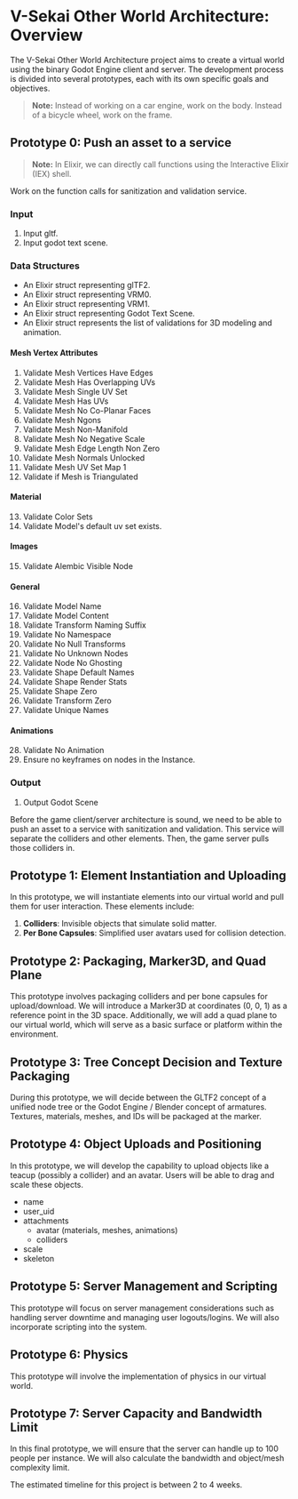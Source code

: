 # V-Sekai Other World Architecture: Overview

The V-Sekai Other World Architecture project aims to create a virtual world using the binary Godot Engine client and server. The development process is divided into several prototypes, each with its own specific goals and objectives.

> **Note:** Instead of working on a car engine, work on the body. Instead of a bicycle wheel, work on the frame.

## Prototype 0: Push an asset to a service

> **Note:** In Elixir, we can directly call functions using the Interactive Elixir (IEX) shell.

Work on the function calls for sanitization and validation service.

### Input

1. Input gltf.
2. Input godot text scene.

### Data Structures

- An Elixir struct representing glTF2.
- An Elixir struct representing VRM0.
- An Elixir struct representing VRM1.
- An Elixir struct representing Godot Text Scene.
- An Elixir struct represents the list of validations for 3D modeling and animation.

#### Mesh Vertex Attributes

1. Validate Mesh Vertices Have Edges
2. Validate Mesh Has Overlapping UVs
3. Validate Mesh Single UV Set
4. Validate Mesh Has UVs
5. Validate Mesh No Co-Planar Faces
6. Validate Mesh Ngons
7. Validate Mesh Non-Manifold
8. Validate Mesh No Negative Scale
9. Validate Mesh Edge Length Non Zero
10. Validate Mesh Normals Unlocked
11. Validate Mesh UV Set Map 1
12. Validate if Mesh is Triangulated

#### Material

13. Validate Color Sets
14. Validate Model's default uv set exists.

#### Images

15. Validate Alembic Visible Node

#### General

16. Validate Model Name
17. Validate Model Content
18. Validate Transform Naming Suffix
19. Validate No Namespace
20. Validate No Null Transforms
21. Validate No Unknown Nodes
22. Validate Node No Ghosting
23. Validate Shape Default Names
24. Validate Shape Render Stats
25. Validate Shape Zero
26. Validate Transform Zero
27. Validate Unique Names

#### Animations

28. Validate No Animation
29. Ensure no keyframes on nodes in the Instance.

### Output

1. Output Godot Scene

Before the game client/server architecture is sound, we need to be able to push an asset to a service with sanitization and validation. This service will separate the colliders and other elements. Then, the game server pulls those colliders in.

## Prototype 1: Element Instantiation and Uploading

In this prototype, we will instantiate elements into our virtual world and pull them for user interaction. These elements include:

1. **Colliders**: Invisible objects that simulate solid matter.
2. **Per Bone Capsules**: Simplified user avatars used for collision detection.

## Prototype 2: Packaging, Marker3D, and Quad Plane

This prototype involves packaging colliders and per bone capsules for upload/download. We will introduce a Marker3D at coordinates (0, 0, 1) as a reference point in the 3D space. Additionally, we will add a quad plane to our virtual world, which will serve as a basic surface or platform within the environment.

## Prototype 3: Tree Concept Decision and Texture Packaging

During this prototype, we will decide between the GLTF2 concept of a unified node tree or the Godot Engine / Blender concept of armatures. Textures, materials, meshes, and IDs will be packaged at the marker.

## Prototype 4: Object Uploads and Positioning

In this prototype, we will develop the capability to upload objects like a teacup (possibly a collider) and an avatar. Users will be able to drag and scale these objects.

- name
- user_uid
- attachments
  - avatar (materials, meshes, animations)
  - colliders
- scale
- skeleton

## Prototype 5: Server Management and Scripting

This prototype will focus on server management considerations such as handling server downtime and managing user logouts/logins. We will also incorporate scripting into the system.

## Prototype 6: Physics

This prototype will involve the implementation of physics in our virtual world.

## Prototype 7: Server Capacity and Bandwidth Limit

In this final prototype, we will ensure that the server can handle up to 100 people per instance. We will also calculate the bandwidth and object/mesh complexity limit.

The estimated timeline for this project is between 2 to 4 weeks.
